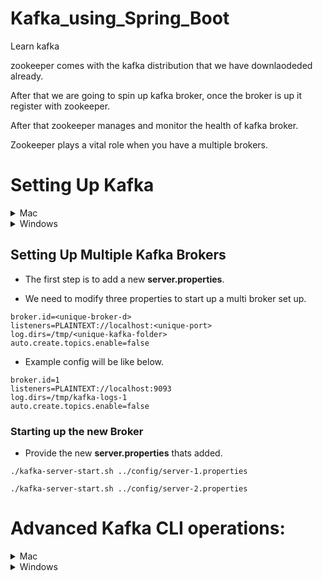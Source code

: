 # Kafka_using_Spring_Boot
Learn kafka

zookeeper comes with the kafka distribution that we have downlaodeded already.

After that we are going to spin up kafka broker, once the broker is up it register with zookeeper.

After that zookeeper manages and monitor the health of kafka broker.

Zookeeper plays a vital role when you have a multiple brokers.

# Setting Up Kafka

<details><summary>Mac</summary>
<p>

- Make sure you are navigated inside the bin directory.

## Start Zookeeper and Kafka Broker

-   Start up the Zookeeper.

```
./zookeeper-server-start.sh ../config/zookeeper.properties
```



- Start the kafka broker. Add the below properties in the server.properties

```
listeners=PLAINTEXT://localhost:9092
auto.create.topics.enable=false
```

-   Start up the Kafka Broker

```
./kafka-server-start.sh ../config/server.properties
```

## How to create a topic ? 
- open new cmd > come in /bin directory. (make sure above 2 instances are running)

```
./kafka-topics.sh --create --topic test-topic -zookeeper localhost:2181 --replication-factor 1 --partitions 4
```

## How to instantiate a Console Producer?

### Without Key

```
./kafka-console-producer.sh --broker-list localhost:9092 --topic test-topic
```

### With Key

```
./kafka-console-producer.sh --broker-list localhost:9092 --topic test-topic --property "key.separator=-" --property "parse.key=true"
```

## How to instantiate a Console Consumer?

### Without Key

```
./kafka-console-consumer.sh --bootstrap-server localhost:9092 --topic test-topic --from-beginning
```

### With Key

```
./kafka-console-consumer.sh --bootstrap-server localhost:9092 --topic test-topic --from-beginning -property "key.separator= - " --property "print.key=true"
```

### With Consumer Group

```
./kafka-console-consumer.sh --bootstrap-server localhost:9092 --topic test-topic --group <group-name>
```
</p>

</details>

<details><summary>Windows</summary>
<p>

- Make sure you are inside the **bin/windows** directory.

## Start Zookeeper and Kafka Broker

-   Start up the Zookeeper.

```
zookeeper-server-start.bat ..\..\config\zookeeper.properties
```

- Add the below properties in the server.properties. Don't auto create topics. (search for listeners)

```
listeners=PLAINTEXT://localhost:9092
auto.create.topics.enable=false
```

--> you can it see it is running on port 2181 (INFO binding to port 0.0.0.0/0.0.0.0:2181). Now zookeeper instance is ready.

-   Start up the Kafka server Broker.

```
kafka-server-start.bat ..\..\config\server.properties
```

-->  you can kafka server is running INFO [KafkaServer id=0] started (kafka.server.KafkaServer)

- --> now broker register itself with zookeeper.


## How to create a topic ?

```
kafka-topics.sh --create --topic test-topic -zookeeper localhost:2181 --replication-factor 1 --partitions 4
```

## How to instantiate a Console Producer?

### Without Key

```
kafka-console-producer.bat --broker-list localhost:9092 --topic test-topic
```

### With Key

```
kafka-console-producer.bat --broker-list localhost:9092 --topic test-topic --property "key.separator=-" --property "parse.key=true"
```

## How to instantiate a Console Consumer?

### Without Key

```
kafka-console-consumer.bat --bootstrap-server localhost:9092 --topic test-topic --from-beginning
```

### With Key

```
kafka-console-consumer.bat --bootstrap-server localhost:9092 --topic test-topic --from-beginning -property "key.separator= - " --property "print.key=true"
```

### With Consumer Group

```
kafka-console-consumer.bat --bootstrap-server localhost:9092 --topic test-topic --group <group-name>
```
</p>

</details>

## Setting Up Multiple Kafka Brokers

- The first step is to add a new **server.properties**.

- We need to modify three properties to start up a multi broker set up.

```
broker.id=<unique-broker-d>
listeners=PLAINTEXT://localhost:<unique-port>
log.dirs=/tmp/<unique-kafka-folder>
auto.create.topics.enable=false
```

- Example config will be like below.

```
broker.id=1
listeners=PLAINTEXT://localhost:9093
log.dirs=/tmp/kafka-logs-1
auto.create.topics.enable=false
```

### Starting up the new Broker

- Provide the new **server.properties** thats added.

```
./kafka-server-start.sh ../config/server-1.properties
```

```
./kafka-server-start.sh ../config/server-2.properties
```

# Advanced Kafka CLI operations:

<details><summary>Mac</summary>
<p>

## List the topics in a cluster

```
./kafka-topics.sh --zookeeper localhost:2181 --list
```

## Describe topic

- The below command can be used to describe all the topics.

```
./kafka-topics.sh --zookeeper localhost:2181 --describe
```

- The below command can be used to describe a specific topic.

```
./kafka-topics.sh --zookeeper localhost:2181 --describe --topic <topic-name>
```

## Alter the min insync replica
```
./kafka-topics.sh --alter --zookeeper localhost:2181 --topic library-events --config min.insync.replicas=2
```

## Delete a topic

```
./kafka-topics.sh --zookeeper localhost:2181 --delete --topic test-topic
```
## How to view consumer groups

```
./kafka-consumer-groups.sh --bootstrap-server localhost:9092 --list
```

### Consumer Groups and their Offset

```
./kafka-consumer-groups.sh --bootstrap-server localhost:9092 --describe --group console-consumer-27773
```

## Viewing the Commit Log

```
./kafka-run-class.sh kafka.tools.DumpLogSegments --deep-iteration --files /tmp/kafka-logs/test-topic-0/00000000000000000000.log
```

## Setting the Minimum Insync Replica

```
./kafka-configs.sh --alter --zookeeper localhost:2181 --entity-type topics --entity-name test-topic --add-config min.insync.replicas=2
```
</p>
</details>


<details><summary>Windows</summary>
<p>

- Make sure you are inside the **bin/windows** directory.

## List the topics in a cluster

```
kafka-topics.bat --zookeeper localhost:2181 --list
```

## Describe topic

- The below command can be used to describe all the topics.

```
kafka-topics.bat --zookeeper localhost:2181 --describe
```

- The below command can be used to describe a specific topic.

```
kafka-topics.bat --zookeeper localhost:2181 --describe --topic <topic-name>
```

## Alter the min insync replica
```
kafka-topics.bat --alter --zookeeper localhost:2181 --topic library-events --config min.insync.replicas=2
```


## Delete a topic

```
kafka-topics.bat --zookeeper localhost:2181 --delete --topic <topic-name>
```


## How to view consumer groups

```
kafka-consumer-groups.bat --bootstrap-server localhost:9092 --list
```

### Consumer Groups and their Offset

```
kafka-consumer-groups.bat --bootstrap-server localhost:9092 --describe --group console-consumer-27773
```

## Viewing the Commit Log

```
kafka-run-class.bat kafka.tools.DumpLogSegments --deep-iteration --files /tmp/kafka-logs/test-topic-0/00000000000000000000.log
```
</p>
</details>


